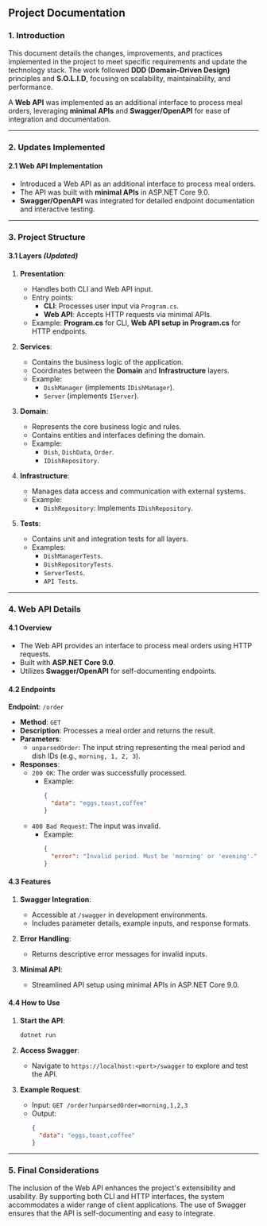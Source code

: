 ﻿## **Project Documentation**

### **1. Introduction**

This document details the changes, improvements, and practices implemented in the project to meet specific requirements and update the technology stack. The work followed **DDD (Domain-Driven Design)** principles and **S.O.L.I.D**, focusing on scalability, maintainability, and performance.

A **Web API** was implemented as an additional interface to process meal orders, leveraging **minimal APIs** and **Swagger/OpenAPI** for ease of integration and documentation.

---

### **2. Updates Implemented**

#### **2.1 Web API Implementation**

- Introduced a Web API as an additional interface to process meal orders.
- The API was built with **minimal APIs** in ASP.NET Core 9.0.
- **Swagger/OpenAPI** was integrated for detailed endpoint documentation and interactive testing.

---

### **3. Project Structure**

#### **3.1 Layers** *(Updated)*

1. **Presentation**:
    - Handles both CLI and Web API input.
    - Entry points:
        - **CLI**: Processes user input via `Program.cs`.
        - **Web API**: Accepts HTTP requests via minimal APIs.
    - Example: **Program.cs** for CLI, **Web API setup in Program.cs** for HTTP endpoints.

2. **Services**:
    - Contains the business logic of the application.
    - Coordinates between the **Domain** and **Infrastructure** layers.
    - Example:
        - `DishManager` (implements `IDishManager`).
        - `Server` (implements `IServer`).

3. **Domain**:
    - Represents the core business logic and rules.
    - Contains entities and interfaces defining the domain.
    - Example:
        - `Dish`, `DishData`, `Order`.
        - `IDishRepository`.

4. **Infrastructure**:
    - Manages data access and communication with external systems.
    - Example:
        - `DishRepository`: Implements `IDishRepository`.

5. **Tests**:
    - Contains unit and integration tests for all layers.
    - Examples:
        - `DishManagerTests`.
        - `DishRepositoryTests`.
        - `ServerTests`.
        - `API Tests`.

---

### **4. Web API Details**

#### **4.1 Overview**

- The Web API provides an interface to process meal orders using HTTP requests.
- Built with **ASP.NET Core 9.0**.
- Utilizes **Swagger/OpenAPI** for self-documenting endpoints.

#### **4.2 Endpoints**

**Endpoint**: `/order`

- **Method**: `GET`
- **Description**: Processes a meal order and returns the result.
- **Parameters**:
    - `unparsedOrder`: The input string representing the meal period and dish IDs (e.g., `morning, 1, 2, 3`).
- **Responses**:
    - `200 OK`: The order was successfully processed.
        - Example:
          ```json
          {
            "data": "eggs,toast,coffee"
          }
          ```
    - `400 Bad Request`: The input was invalid.
        - Example:
          ```json
          {
            "error": "Invalid period. Must be 'morning' or 'evening'."
          }
          ```

#### **4.3 Features**

1. **Swagger Integration**:
    - Accessible at `/swagger` in development environments.
    - Includes parameter details, example inputs, and response formats.

2. **Error Handling**:
    - Returns descriptive error messages for invalid inputs.

3. **Minimal API**:
    - Streamlined API setup using minimal APIs in ASP.NET Core 9.0.

#### **4.4 How to Use**

1. **Start the API**:
   ```bash
   dotnet run
   ```

2. **Access Swagger**:
    - Navigate to `https://localhost:<port>/swagger` to explore and test the API.

3. **Example Request**:
    - Input: `GET /order?unparsedOrder=morning,1,2,3`
    - Output:
      ```json
      {
        "data": "eggs,toast,coffee"
      }
      ```

---

### **5. Final Considerations**

The inclusion of the Web API enhances the project's extensibility and usability. By supporting both CLI and HTTP interfaces, the system accommodates a wider range of client applications. The use of Swagger ensures that the API is self-documenting and easy to integrate.

